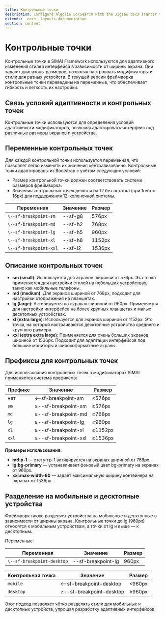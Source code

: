 ```yaml
---
title: Контрольные точки
description: Configure Algolia DocSearch with the Jigsaw docs starter template
extends: _core._layouts.documentation
section: content
---
```


# Контрольные точки

Контрольные точки в SIMAI Framework используются для адаптивного изменения стилей интерфейса в зависимости от ширины экрана. Они задают диапазоны размеров, позволяя настраивать модификаторы и стили для разных устройств. В текущей версии фреймворка контрольные точки переведены на переменные, что обеспечивает гибкость и лёгкость их настройки.

## Связь условий адаптивности и контрольных точек

Контрольные точки используются для определения условий адаптивности модификаторов, позволяя адаптировать интерфейс под различные размеры экранов и устройства. 

## Переменные контрольных точек

Для каждой контрольной точки используется переменная, что позволяет легко изменять их значения централизованно. Контрольные точки адаптированы из Bootstrap с учётом следующих условий:

* Размер контрольной точки должен соответствовать системе размеров фреймворка.  
* Значения контрольных точек делятся на 12 без остатка (при 1rem \= 16px) для поддержания 12-колоночной системы.

| Переменная               | Значение | Размер |
|--------------------------| ----- | ----- |
| `\--sf-breakpoint-sm` | \--sf-g8 | 576px |
| `\--sf-breakpoint-md` | \--sf-h2 | 768px |
| `\--sf-breakpoint-lg` | \--sf-h5 | 960px |
| `\--sf-breakpoint-xl` | \--sf-h8 | 1152px |
| `\--sf-breakpoint-xxl` | \--sf-i2 | 1536px |

## Описание контрольных точек

* **sm (small)**: Используется для экранов шириной от 576px. Эта точка применяется для настройки стилей на небольших устройствах, таких как мобильные телефоны.  
* **md (medium)**: Для экранов шириной от 768px, подходит для настройки отображения на планшетах.  
* **lg (large)**: Активируется на экранах шириной от 960px. Применяется для настройки интерфейса на более крупных планшетах и малых десктопных устройствах.  
* **xl (extra large)**: Используется для экранов шириной от 1152px. Это точка, на которой настраиваются десктопные устройства среднего и крупного размера.  
* **xxl (extra extra large)**: Применяется для очень больших экранов шириной от 1536px. Подходит для адаптации интерфейсов под большие мониторы и широкоформатные экраны.

## Префиксы для контрольных точек

Для использования контрольных точек в модификаторах SIMAI применяется система префиксов:

| Префикс | Значение | Размер |
| -- | ----- | ----- |
| нет | \<--sf-breakpoint-sm | \<576px |
| `sm` | ≥--sf-breakpoint-sm | ≥576px |
| `md` | ≥--sf-breakpoint-md | ≥768px |
| `lg` | ≥--sf-breakpoint-lg | ≥960px |
| `xl` | ≥--sf-breakpoint-xl | ≥1152px |
| `xxl` | ≥--sf-breakpoint-xxl | ≥1536px |

**Примеры использования:**

* **md:p-1** — отступ p-1 активируется на экранах шириной от 768px.  
* **lg:bg-primary** — устанавливает фоновый цвет bg-primary на экранах от 960px.  
* **xxl:max-width-80** — задаёт максимальную ширину контейнера на экранах от 1536px.

## Разделение на мобильные и десктопные устройства

Фреймворк также разделяет устройства на мобильные и десктопные в зависимости от ширины экрана. Контрольные точки до lg (960px) относятся к мобильным устройствам, а точки от lg и выше — к десктопным.

Переменные:

| Переменная | Значение | Размер |
| ----- | ----- | ----- |
| `\--sf-breakpoint-desktop` | \--sf-breakpoint-lg | 960px |

| Контрольная точка | Значение | Размер |
| ----- | ----- | ----- |
| `mobile` | \<--sf-breakpoint-desktop | \<960px |
| `desktop` | ≥--sf-breakpoint-desktop | ≥960px |

Этот подход позволяет чётко разделять стили для мобильных и десктопных устройств, упрощая разработку адаптивных интерфейсов.

